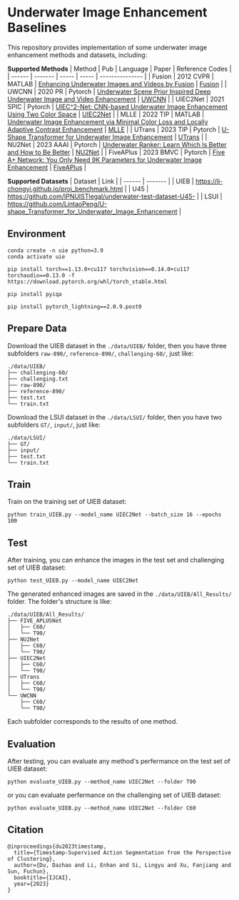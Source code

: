 # Underwater Image Enhancement Baselines

This repository provides implementation of some underwater image enhancement methods and datasets, including:
<!-- - [ ] Fusion: paper
- [x] 项目2
- [ ] 项目3 -->
**Supported Methods**
| Method | Pub | Language | Paper | Reference Codes |
| ------ | ------- | ----- | ----- | --------------- |
| Fusion | 2012 CVPR | MATLAB | [Enhancing Underwater Images and Videos by Fusion](https://ieeexplore.ieee.org/abstract/document/6247661) | [Fusion](https://github.com/bilityniu/underwater_image_fusion) |
| UWCNN | 2020 PR | Pytorch | [Underwater Scene Prior Inspired Deep Underwater Image and Video Enhancement](https://www.sciencedirect.com/science/article/abs/pii/S0031320319303401) | [UWCNN](https://github.com/BIGWangYuDong/UWEnhancement/blob/master/core/Models/UWModels/UWCNN.py) |
| UIEC2Net | 2021 SPIC | Pytorch | [UIEC^2-Net: CNN-based Underwater Image Enhancement Using Two Color Space](https://arxiv.org/abs/2103.07138) | [UIEC2Net](https://github.com/BIGWangYuDong/UWEnhancement/blob/master/core/Models/UWModels/UIEC2Net.py) |
| MLLE | 2022 TIP | MATLAB | [Underwater Image Enhancement via Minimal Color Loss and Locally Adaptive Contrast Enhancement](https://ieeexplore.ieee.org/abstract/document/9788535) | [MLLE](https://github.com/Li-Chongyi/MMLE_code) |
| UTrans | 2023 TIP | Pytorch | [U-Shape Transformer for Underwater Image Enhancement](https://arxiv.org/abs/2111.11843) | [UTrans](https://github.com/LintaoPeng/U-shape_Transformer_for_Underwater_Image_Enhancement) |
| NU2Net | 2023 AAAI | Pytorch | [Underwater Ranker: Learn Which Is Better and How to Be Better](https://arxiv.org/abs/2208.06857) | [NU2Net](https://github.com/RQ-Wu/UnderwaterRanker) |
| FiveAPlus | 2023 BMVC | Pytorch | [Five A+ Network: You Only Need 9K Parameters for Underwater Image Enhancement](https://arxiv.org/abs/2305.08824) | [FiveAPlus](https://github.com/Owen718/FiveAPlus-Network) |


**Supported Datasets**
| Dataset | Link |
| ------ | ------- |
| UIEB | https://li-chongyi.github.io/proj_benchmark.html | 
| U45 | https://github.com/IPNUISTlegal/underwater-test-dataset-U45- | 
| LSUI | https://github.com/LintaoPeng/U-shape_Transformer_for_Underwater_Image_Enhancement | 


## Environment

```
conda create -n uie python=3.9
conda activate uie

pip install torch==1.13.0+cu117 torchvision==0.14.0+cu117 torchaudio==0.13.0 -f https://download.pytorch.org/whl/torch_stable.html

pip install pyiqa

pip install pytorch_lightning==2.0.9.post0
```

## Prepare Data
Download the UIEB dataset in the `./data/UIEB/` folder, then you have three subfolders `raw-890/`, `reference-890/`, `challenging-60/`, just like:
```
./data/UIEB/
├── challenging-60/
├── challenging.txt
├── raw-890/
├── reference-890/
├── test.txt
└── train.txt
```
Download the LSUI dataset in the `./data/LSUI/` folder, then you have two subfolders `GT/`, `input/`, just like:
```
./data/LSUI/
├── GT/
├── input/
├── test.txt
└── train.txt
```

## Train
Train on the training set of UIEB dataset:
```
python train_UIEB.py --model_name UIEC2Net --batch_size 16 --epochs 100
```

## Test
After training, you can enhance the images in the test set and challenging set of UIEB dataset:
```
python test_UIEB.py --model_name UIEC2Net
```
The generated enhanced images are saved in the `./data/UIEB/All_Results/` folder.
The folder's structure is like:
```
./data/UIEB/All_Results/
├── FIVE_APLUSNet
│   ├── C60/
│   └── T90/
├── NU2Net
│   ├── C60/
│   └── T90/
├── UIEC2Net
│   ├── C60/
│   └── T90/
├── UTrans
│   ├── C60/
│   └── T90/
└── UWCNN
    ├── C60/
    └── T90/
```
Each subfolder corresponds to the results of one method.

## Evaluation
After testing, you can evaluate any method's perfermance on the test set of UIEB dataset:
```
python evaluate_UIEB.py --method_name UIEC2Net --folder T90
```
or you can evaluate perfermance on the challenging set of UIEB dataset:
```
python evaluate_UIEB.py --method_name UIEC2Net --folder C60
```
## Citation

```
@inproceedings{du2023timestamp,
  title={Timestamp-Supervised Action Segmentation from the Perspective of Clustering},
  author={Du, Dazhao and Li, Enhan and Si, Lingyu and Xu, Fanjiang and Sun, Fuchun},
  booktitle={IJCAI},
  year={2023}
}
```
